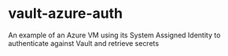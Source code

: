 # vault-azure-auth
An example of an Azure VM using its System Assigned Identity to authenticate against Vault and retrieve secrets
